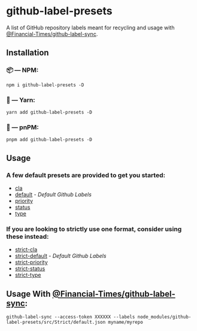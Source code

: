 # github-label-presets

A list of GitHub repository labels meant for recycling and usage with [@Financial-Times/github-label-sync](https://github.com/Financial-Times/github-label-sync).

## Installation

### 📦 — NPM:

```
npm i github-label-presets -D
```

### 🧶 — Yarn:

```
yarn add github-label-presets -D
```

### 📀 — pnPM:

```
pnpm add github-label-presets -D
```

## Usage

### A few default presets are provided to get you started:

-   [cla](src/Packages/cla.json)
-   [default](src/Packages/default.json) - _Default Github Labels_
-   [priority](src/Packages/priority.json)
-   [status](src/Packages/status.json)
-   [type](src/Packages/type.json)

### If you are looking to strictly use one format, consider using these instead:

-   [strict-cla](src/Packages/Strict/cla.json)
-   [strict-default](src/Packages/Strict/default.json) - _Default Github Labels_
-   [strict-priority](src/Packages/Strict/priority.json)
-   [strict-status](src/Packages/Strict/status.json)
-   [strict-type](src/Packages/Strict/type.json)

## Usage With [@Financial-Times/github-label-sync](https://github.com/Financial-Times/github-label-sync):

```
github-label-sync --access-token XXXXXX --labels node_modules/github-label-presets/src/Strict/default.json myname/myrepo
```
